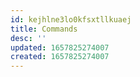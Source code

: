 ```yaml
---
id: kejhlne3lo0kfsxtllkuaej
title: Commands
desc: ''
updated: 1657825274007
created: 1657825274007
---
```

